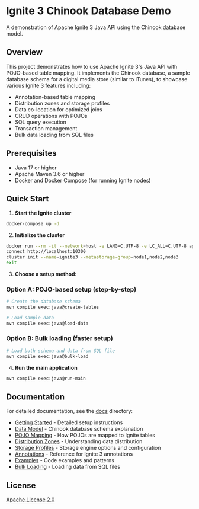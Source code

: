 # Ignite 3 Chinook Database Demo

A demonstration of Apache Ignite 3 Java API using the Chinook database model.

## Overview

This project demonstrates how to use Apache Ignite 3's Java API with POJO-based table mapping. It implements the Chinook database, a sample database schema for a digital media store (similar to iTunes), to showcase various Ignite 3 features including:

- Annotation-based table mapping
- Distribution zones and storage profiles
- Data co-location for optimized joins
- CRUD operations with POJOs
- SQL query execution
- Transaction management
- Bulk data loading from SQL files

## Prerequisites

- Java 17 or higher
- Apache Maven 3.6 or higher
- Docker and Docker Compose (for running Ignite nodes)

## Quick Start

1. **Start the Ignite cluster**

```bash
docker-compose up -d
```

2. **Initialize the cluster**

```bash
docker run --rm -it --network=host -e LANG=C.UTF-8 -e LC_ALL=C.UTF-8 apacheignite/ignite:3.0.0 cli
connect http://localhost:10300
cluster init --name=ignite3 --metastorage-group=node1,node2,node3
exit
```

3. **Choose a setup method:**

### Option A: POJO-based setup (step-by-step)

```bash
# Create the database schema
mvn compile exec:java@create-tables

# Load sample data
mvn compile exec:java@load-data
```

### Option B: Bulk loading (faster setup)

```bash
# Load both schema and data from SQL file
mvn compile exec:java@bulk-load
```

4. **Run the main application**

```bash
mvn compile exec:java@run-main
```

## Documentation

For detailed documentation, see the [docs](./docs) directory:

- [Getting Started](./docs/getting-started.md) - Detailed setup instructions
- [Data Model](./docs/data-model.md) - Chinook database schema explanation
- [POJO Mapping](./docs/pojo-mapping.md) - How POJOs are mapped to Ignite tables
- [Distribution Zones](./docs/distribution-zones.md) - Understanding data distribution
- [Storage Profiles](./docs/storage-profiles.md) - Storage engine options and configuration
- [Annotations](./docs/annotations.md) - Reference for Ignite 3 annotations
- [Examples](./docs/examples.md) - Code examples and patterns
- [Bulk Loading](./docs/bulk-load.md) - Loading data from SQL files

## License

[Apache License 2.0](https://www.apache.org/licenses/LICENSE-2.0)